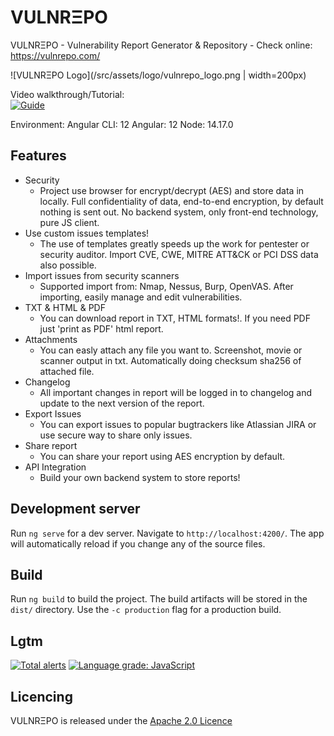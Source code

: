 # VULNRΞPO

VULNRΞPO - Vulnerability Report Generator & Repository - Check online: https://vulnrepo.com/

![VULNRΞPO Logo](/src/assets/logo/vulnrepo_logo.png | width=200px)

Video walkthrough/Tutorial:  
[![Guide](https://img.youtube.com/vi/k32Oo57ZQdY/0.jpg)](https://www.youtube.com/watch?v=k32Oo57ZQdY)

Environment:
Angular CLI: 12
Angular: 12
Node: 14.17.0

## Features

 - Security
    - Project use browser for encrypt/decrypt (AES) and store data in locally. Full confidentiality of data, end-to-end encryption, by default nothing is sent out. No backend system, only front-end technology, pure JS client.
 - Use custom issues templates!
    - The use of templates greatly speeds up the work for pentester or security auditor. Import CVE, CWE, MITRE ATT&CK or PCI DSS data also possible.
 - Import issues from security scanners
    - Supported import from: Nmap, Nessus, Burp, OpenVAS. After importing, easily manage and edit vulnerabilities.
 - TXT & HTML & PDF
    - You can download report in TXT, HTML formats!. If you need PDF just 'print as PDF' html report.
 - Attachments
    - You can easly attach any file you want to. Screenshot, movie or scanner output in txt. Automatically doing checksum sha256 of attached file.
 - Changelog
    - All important changes in report will be logged in to changelog and update to the next version of the report.
 - Export Issues
    - You can export issues to popular bugtrackers like Atlassian JIRA or use secure way to share only issues.
 - Share report
    - You can share your report using AES encryption by default.
 - API Integration
    - Build your own backend system to store reports!

## Development server

Run `ng serve` for a dev server. Navigate to `http://localhost:4200/`. The app will automatically reload if you change any of the source files.

## Build

Run `ng build` to build the project. The build artifacts will be stored in the `dist/` directory. Use the `-c production` flag for a production build.

## Lgtm

[![Total alerts](https://img.shields.io/lgtm/alerts/g/kac89/vulnrepo.svg?logo=lgtm&logoWidth=18)](https://lgtm.com/projects/g/kac89/vulnrepo/alerts/)
[![Language grade: JavaScript](https://img.shields.io/lgtm/grade/javascript/g/kac89/vulnrepo.svg?logo=lgtm&logoWidth=18)](https://lgtm.com/projects/g/kac89/vulnrepo/context:javascript)

## Licencing

VULNRΞPO is released under the [Apache 2.0 Licence](https://www.apache.org/licenses/LICENSE-2.0)